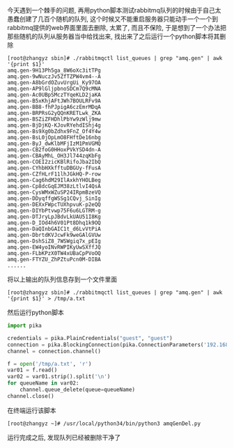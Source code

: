 
今天遇到一个棘手的问题, 再用python脚本测试rabbitmq队列的时候由于自己太愚蠢创建了几百个随机的队列, 这个时候又不能重启服务器只能动手一个一个到rabbitmq提供的web界面里面去删除, 太累了, 而且不保险, 于是想到了一个办法把那些随机的队列从服务器当中给找出来, 找出来了之后运行一个python脚本将其删除

```shell
[root@zhangyz sbin]# ./rabbitmqctl list_queues | grep "amq.gen" | awk '{print $1}'
amq.gen-9H13Ph5ga_8W6oXc3itTPg
amq.gen-9wNuczJv5ZfTZPW4vm4--A
amq.gen-A8bGrdOZuvUrgUi_Ky97OA
amq.gen-AP9lGljpbnoSDCm7Q9cMNA
amq.gen-Ac0UBpSMczTYqeKLD2jaKA
amq.gen-B5xKhjAFtJWh7BOULRFv9A
amq.gen-BB8-fhPJpigA6czEmrMDqA
amq.gen-BRPRsG2yQQnKRETLwk_ZKA
amq.gen-BSZiZFHDhlPbYw9zWlj9mw
amq.gen-BjDjKQ-KJovRYehdIShj4g
amq.gen-Bs9Xg0bZdhx9FnZ_Of4Y4w
amq.gen-BsL0jOpLmO8FHftDe16nbg
amq.gen-ByJ_dwKlbMFjIzM1PmVGMQ
amq.gen-CB2foG0HHoxPVkYSD4dn-A
amq.gen-CBAyMhL_OH3Jl744zqKbFg
amq.gen-COEI2zicKBlRifoJba2IbQ
amq.gen-CYhbHXkfftuDBGUy-fFusA
amq.gen-CZfHLrF11lhJGkHQ-P-row
amq.gen-Cag6hdM29IlAxkhYHOLBeg
amq.gen-Cp8dcGqEJM38zLtlvI4QsA
amq.gen-CysWMxWZuSP24IRpmBzeVQ
amq.gen-DDyqffgWSSg1CQvj_SinIg
amq.gen-DEXxFWpcTUXhpvuK-p2eQQ
amq.gen-DIYbPtvwp75F6u6LGTRM-g
amq.gen-DTJryLpJBdvLkUAU51I8Kg
amq.gen-D_IOd4h6V01Pt8Dhq1k9OQ
amq.gen-DaQInbGAIC1t_d6LvVtPiA
amq.gen-DbrtdKVJcwFk9weGAlGVUw
amq.gen-DshSiZ8_7WSWgiq7x_pEIg
amq.gen-EW4yoINvRWPIKyUwSXffJQ
amq.gen-FLbKPzX0TW4xUBaCpPVoOQ
amq.gen-FTYZU_ZhPZtuPcn0M-DIBA
......
```

将以上输出的队列信息存到一个文件里面
```shell
[root@zhangyz sbin]# ./rabbitmqctl list_queues | grep "amq.gen" | awk '{print $1}' > /tmp/a.txt
```

然后运行python脚本
```python
import pika

credentials = pika.PlainCredentials("guest", "guest")
connection = pika.BlockingConnection(pika.ConnectionParameters('192.168.1.1', 5672, '/', credentials))
channel = connection.channel()

f = open('/tmp/a.txt', 'r')
var01 = f.read()
var02 = var01.strip().split('\n')
for queueName in var02:
    channel.queue_delete(queue=queueName)
channel.close()
```

在终端运行该脚本
```shell
[root@zhangyz ~]# /usr/local/python34/bin/python3 amqGenDel.py 
```

运行完成之后, 发现队列已经被删除干净了
